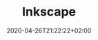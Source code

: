 ---
title: "Inkscape"
images: # Create a folder in /static/images/tools that has the same name as this current markdown file and place the images there. We only need the file name here. If this is not clear, please refer to existing tools as references.
  - path: inkscape-landing.png
categories:
  - Communications
  - Publishing and Sharing
tags:
  - Presentation
  - Publications
links:
  - name: Inkscape
    link: https://inkscape.org/
summary: Create SVG graphs
features:
platforms:
  - Mac
  - Win
fields:
plans:
  - name: Open Source
    description:
date: 2020-04-26T21:22:22+02:00
draft: false
---